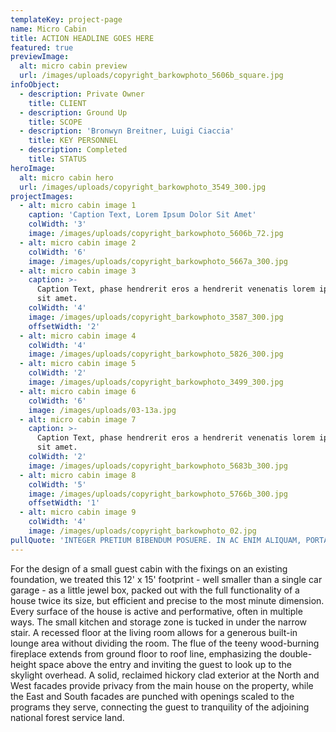 ```yaml
---
templateKey: project-page
name: Micro Cabin
title: ACTION HEADLINE GOES HERE
featured: true
previewImage:
  alt: micro cabin preview
  url: /images/uploads/copyright_barkowphoto_5606b_square.jpg
infoObject:
  - description: Private Owner
    title: CLIENT
  - description: Ground Up
    title: SCOPE
  - description: 'Bronwyn Breitner, Luigi Ciaccia'
    title: KEY PERSONNEL
  - description: Completed
    title: STATUS
heroImage:
  alt: micro cabin hero
  url: /images/uploads/copyright_barkowphoto_3549_300.jpg
projectImages:
  - alt: micro cabin image 1
    caption: 'Caption Text, Lorem Ipsum Dolor Sit Amet'
    colWidth: '3'
    image: /images/uploads/copyright_barkowphoto_5606b_72.jpg
  - alt: micro cabin image 2
    colWidth: '6'
    image: /images/uploads/copyright_barkowphoto_5667a_300.jpg
  - alt: micro cabin image 3
    caption: >-
      Caption Text, phase hendrerit eros a hendrerit venenatis lorem ipsum dolor
      sit amet.
    colWidth: '4'
    image: /images/uploads/copyright_barkowphoto_3587_300.jpg
    offsetWidth: '2'
  - alt: micro cabin image 4
    colWidth: '4'
    image: /images/uploads/copyright_barkowphoto_5826_300.jpg
  - alt: micro cabin image 5
    colWidth: '2'
    image: /images/uploads/copyright_barkowphoto_3499_300.jpg
  - alt: micro cabin image 6
    colWidth: '6'
    image: /images/uploads/03-13a.jpg
  - alt: micro cabin image 7
    caption: >-
      Caption Text, phase hendrerit eros a hendrerit venenatis lorem ipsum dolor
      sit amet.
    colWidth: '2'
    image: /images/uploads/copyright_barkowphoto_5683b_300.jpg
  - alt: micro cabin image 8
    colWidth: '5'
    image: /images/uploads/copyright_barkowphoto_5766b_300.jpg
    offsetWidth: '1'
  - alt: micro cabin image 9
    colWidth: '4'
    image: /images/uploads/copyright_barkowphoto_02.jpg
pullQuote: 'INTEGER PRETIUM BIBENDUM POSUERE. IN AC ENIM ALIQUAM, PORTA EST QUIS, MAXIMUS.'
---
```

For the design of a small guest cabin with the fixings on an existing foundation, we treated this 12' x 15' footprint - well smaller than a single car garage - as a little jewel box, packed out with the full functionality of a house twice its size, but efficient and precise to the most minute dimension. Every surface of the house is active and performative, often in multiple ways. The small kitchen and storage zone is tucked in under the narrow stair. A recessed floor at the living room allows for a generous built-in lounge area without dividing the room. The flue of the teeny wood-burning fireplace extends from ground floor to roof line, emphasizing the double-height space above the entry and inviting the guest to look up to the skylight overhead. A solid, reclaimed hickory clad exterior at the North and West facades provide privacy from the main house on the property, while the East and South facades are punched with openings scaled to the programs they serve, connecting the guest to tranquility of the adjoining national forest service land.
